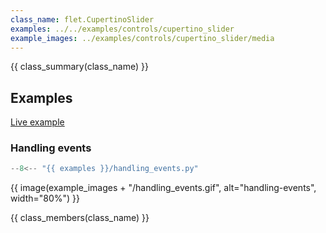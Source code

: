 ```yaml
---
class_name: flet.CupertinoSlider
examples: ../../examples/controls/cupertino_slider
example_images: ../examples/controls/cupertino_slider/media
---
```


{{ class_summary(class_name) }}

## Examples

[Live example](https://flet-controls-gallery.fly.dev/input/cupertinoslider)

### Handling events

```python
--8<-- "{{ examples }}/handling_events.py"
```

{{ image(example_images + "/handling_events.gif", alt="handling-events", width="80%") }}


{{ class_members(class_name) }}
